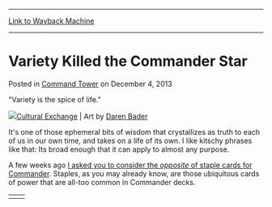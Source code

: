 
---
[Link to Wayback Machine](https://web.archive.org/web/20150227024221/http://magic.wizards.com/en/articles/archive/command-tower/variety-killed-commander-star-2013-12-04)

[_metadata_:description]:- "`Variety is the spice of life.`"
[_metadata_:generator]:- "Drupal 7 (http://drupal.org)"
[_metadata_:node]:- "203031"
[_metadata_:publish_date]:- "2013-12-04"
[_metadata_:source]:- "div-main-content"
[_metadata_:title]:- "Variety Killed the Commander Star"
[_metadata_:wayback_capture_timestamp]:- "2015-02-27 02:42:21"
[_metadata_:wayback_raw_url]:- "https://web.archive.org/web/20150227024221id_/http://magic.wizards.com/en/articles/archive/command-tower/variety-killed-commander-star-2013-12-04"
[_metadata_:wayback_url]:- "http://magic.wizards.com/en/articles/archive/command-tower/variety-killed-commander-star-2013-12-04"
---


Variety Killed the Commander Star
=================================



 Posted in [Command Tower](/en/articles/columns/command-tower-archive)
 on December 4, 2013 









"Variety is the spice of life."

![](https://media.wizards.com/images/magic/daily/ct/ct276_culturalexchange.jpg)[Cultural Exchange](http://gatherer.wizards.com/Pages/Card/Details.aspx?name=Cultural+Exchange) | Art by [Daren Bader](http://gatherer.wizards.com/Pages/Search/Default.aspx?output=spoileramp;method=visualamp;action=advancedamp;artist=[%22Daren+Bader%22])

It's one of those ephemeral bits of wisdom that crystallizes as truth to each of us in our own time, and takes on a life of its own. I like kitschy phrases like that: Its broad enough that it can apply to almost any purpose.

 A few weeks ago [I asked you to consider the *opposite* of staple cards for Commander](http://archive.wizards.com/Magic/magazine/Article.aspx?x=mtg/daily/ct/273). Staples, as you may already know, are those ubiquitous cards of power that are all-too common in Commander decks. 



|  |  |
| --- | --- |
|  |  |

  
 




